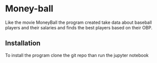 # Money-ball

Like the movie MoneyBall the program created take data about baseball players and their salaries and finds the best players based on their OBP.

## Installation

To install the program clone the git repo than run the jupyter notebook
